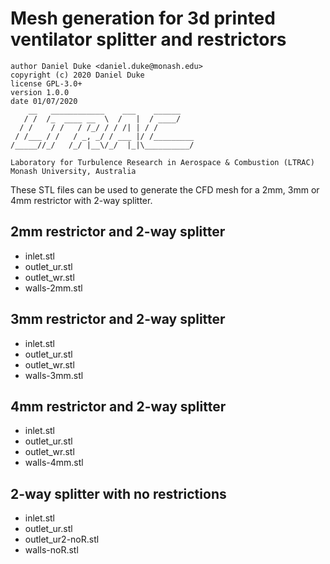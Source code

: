 # Mesh generation for 3d printed ventilator splitter and restrictors

    author Daniel Duke <daniel.duke@monash.edu>
    copyright (c) 2020 Daniel Duke
    license GPL-3.0+
    version 1.0.0
    date 01/07/2020
        __   ____________    ___    ______
       / /  /_  ____ __  \  /   |  / ____/
      / /    / /   / /_/ / / /| | / /
     / /___ / /   / _, _/ / ___ |/ /_________
    /_____//_/   /_/ |__\/_/  |_|\__________/

    Laboratory for Turbulence Research in Aerospace & Combustion (LTRAC)
    Monash University, Australia

These STL files can be used to generate the CFD mesh for a 2mm, 3mm or 4mm restrictor with 2-way splitter.

## 2mm restrictor and 2-way splitter

- inlet.stl
- outlet_ur.stl
- outlet_wr.stl
- walls-2mm.stl

## 3mm restrictor and 2-way splitter

- inlet.stl
- outlet_ur.stl
- outlet_wr.stl
- walls-3mm.stl

## 4mm restrictor and 2-way splitter

- inlet.stl
- outlet_ur.stl
- outlet_wr.stl
- walls-4mm.stl

## 2-way splitter with no restrictions

- inlet.stl
- outlet_ur.stl
- outlet_ur2-noR.stl
- walls-noR.stl

